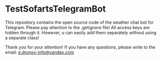 # TestSofartsTelegramBot
This repository contains the open source code of the weather chat bot for Telegram.
Please pay attention to the .getignore file! All access keys are hidden through it. However, u can easily add them separately without using a separate class!

Thank you for your attention!
If you have any questions, please write to the email: e.dronov-info@yandex.com
